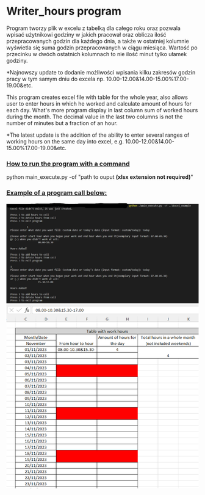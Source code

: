 <h1>Writer_hours program </h1>

Program tworzy plik w excelu z tabelką dla całego roku oraz pozwala wpisać użytnikowi godziny w jakich pracował oraz oblicza ilość przepracowanych godzin dla każdego dnia, a także w ostatniej kolumnie wyświetla się suma godzin przepracowanych w ciągu miesiąca. Wartość po przecinku w dwóch ostatnich kolumnach to nie ilość minut tylko ułamek godziny.

*Najnowszy update to dodanie możliwości wpisania kilku zakresów godzin pracy w tym samym dniu do excela np. 10.00-12.00&14.00-15.00%17.00-19.00&etc.



This program creates excel file with table for the whole year, also allows user to enter hours in which he worked and calculate amount of hours for each day. What's more program display in last column sum of worked hours during the month. The decimal value in the last two columns is not the number of minutes but a fraction of an hour.

*The latest update is the addition of the ability to enter several ranges of working hours on the same day into excel, e.g. 10.00-12.00&14.00-15.00%17.00-19.00&etc.


<h3><u> How to run the program with a command </u></h3>

python main_execute.py -of "path to ouput <strong>(xlsx extension not required)</strong>" 
<h3><u>Example of a program call below:</u></h3>

![Alt text](image-4.png)
![Alt text](image.png)


